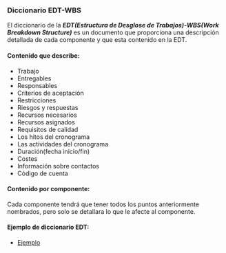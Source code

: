 ### Diccionario EDT-WBS

El diccionario de la ***EDT(Estructura de Desglose de Trabajos)-WBS(Work Breakdown Structure)*** es un documento que proporciona una descripción detallada de cada componente y que esta contenido en la EDT.

#### Contenido que describe:
 * Trabajo
 * Entregables
 * Responsables
 * Criterios de aceptación
 * Restricciones
 * Riesgos y respuestas
 * Recursos necesarios
 * Recursos asignados
 * Requisitos de calidad
 * Los hitos del cronograma
 * Las actividades del cronograma
 * Duración(fecha inicio/fin)
 * Costes
 * Información sobre contactos
 * Código de cuenta

#### Contenido por componente:
Cada componente tendrá que tener todos los puntos anteriormente nombrados, pero solo se detallara lo que le afecte al componente.

#### Ejemplo de diccionario EDT:

 - [Ejemplo](https://es.scribd.com/document/240715845/Ejemplo-Diccionario-Completo-EDT) 


